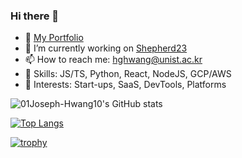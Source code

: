 ### Hi there 👋

- 🌱 [My Portfolio](https://01joseph-hwang10.github.io/)
- 🔭 I’m currently working on [Shepherd23](https://www.shepherd23.com/)
- 📫 How to reach me: hghwang@unist.ac.kr
- 🧰 Skills: JS/TS, Python, React, NodeJS, GCP/AWS
- 🤔 Interests: Start-ups, SaaS, DevTools, Platforms

![01Joseph-Hwang10's GitHub stats](https://github-readme-stats.vercel.app/api?username=01Joseph-Hwang10\&show_icons=true\&rank_icon=github)

[![Top Langs](https://github-readme-stats.vercel.app/api/top-langs/?username=01Joseph-Hwang10\&layout=donut)](https://github.com/anuraghazra/github-readme-stats)

[![trophy](https://github-profile-trophy.vercel.app/?username=01Joseph-Hwang10&row=1)](https://github.com/ryo-ma/github-profile-trophy)

<!--
**01Joseph-Hwang10/01Joseph-Hwang10** is a ✨ _special_ ✨ repository because its `README.md` (this file) appears on your GitHub profile.

Here are some ideas to get you started:

- 🔭 I’m currently working on ...
- 🌱 I’m currently learning ...
- 👯 I’m looking to collaborate on ...
- 🤔 I’m looking for help with ...
- 💬 Ask me about ...
- 📫 How to reach me: ...
- 😄 Pronouns: ...
- ⚡ Fun fact: ...
-->
